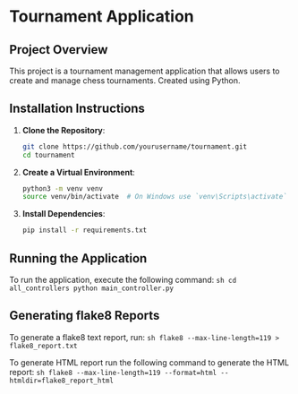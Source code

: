 # Tournament Application

## Project Overview

This project is a tournament management application that allows users to create and manage chess tournaments. 
Created using Python.

## Installation Instructions

1. **Clone the Repository**:
    ```sh
    git clone https://github.com/yourusername/tournament.git
    cd tournament
    ```

2. **Create a Virtual Environment**:
    ```sh
    python3 -m venv venv
    source venv/bin/activate  # On Windows use `venv\Scripts\activate`
    ```

3. **Install Dependencies**:
    ```sh
    pip install -r requirements.txt
    ```

## Running the Application

To run the application, execute the following command:
    ```sh
    cd all_controllers
    python main_controller.py
    ```

## Generating flake8 Reports

To generate a flake8 text report, run:
    ```sh
    flake8 --max-line-length=119 > flake8_report.txt
    ```

To generate HTML report run the following command to generate the HTML report:
    ```sh
    flake8 --max-line-length=119 --format=html --htmldir=flake8_report_html
    ```